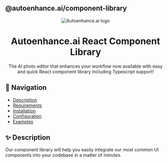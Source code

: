## @autoenhance.ai/component-library

<p align="center">
  <img src="https://uploads-ssl.webflow.com/6151887923ecfa4ac66a9e69/65168cccea1c9f0fcb33652c_logo-adaptive.svg" alt="Autoenhance.ai logo" align="center">
</p>

<h1 align="center">Autoenhance.ai React Component Library</h1>

<p align="center">The AI photo editor that enhances your workflow now available with easy and quick React component library including Typescript support!</p>

## 👋 Navigation

-   [Description](#description)
-   [Requirements](#requirements)
-   [Installation](#installation)
-   [Configuration](#configuration)
-   [Examples](#examples)

## <a id="description"></a>✨ Description

Our component library will help you easily integrate our most common UI components into your codebase in a matter of minutes.
